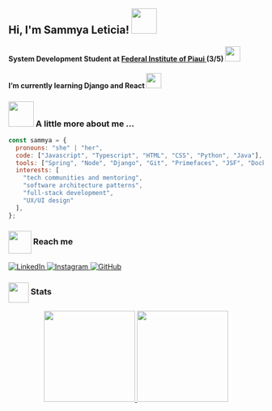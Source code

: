 <h2> Hi, I'm Sammya Leticia! <img src="https://media.giphy.com/media/mGcNjsfWAjY5AEZNw6/giphy.gif" width="50"></h2>
<h4>System Development Student at <a href="https://www.ifpi.edu.br/">Federal Institute of Piaui </a> (3/5) <img src="https://media.giphy.com/media/fYSnHlufseco8Fh93Z/giphy.gif" width="30">
<h4>I’m currently learning Django and React <img src="https://media.giphy.com/media/WUlplcMpOCEmTGBtBW/giphy.gif" width="30"></h4>

### <img src="https://media.giphy.com/media/VgCDAzcKvsR6OM0uWg/giphy.gif" width="50"> A little more about me ...  

```javascript
const sammya = {
  pronouns: "she" | "her",
  code: ["Javascript", "Typescript", "HTML", "CSS", "Python", "Java"],
  tools: ["Spring", "Node", "Django", "Git", "Primefaces", "JSF", "Docker"],
  interests: [
    "tech communities and mentoring",
    "software architecture patterns",
    "full-stack development",
    "UX/UI design"
  ],
};
```

### <img src="https://media.giphy.com/media/v1.Y2lkPTc5MGI3NjExZHl0bGtmaDB4ZTlycDl2dTR1dG9pOG1tbHN2MG82anNtZnBtYzE2MyZlcD12MV9zdGlja2Vyc19zZWFyY2gmY3Q9cw/lIgxVHDBbSbWSS6HWV/giphy.gif" width="45" align="center"> Reach me

<p>
  <a href="https://www.linkedin.com/in/sammyavaladao/">
    <img src="https://img.shields.io/badge/LinkedIn-0077B5?style=flat&logo=linkedin&logoColor=white" alt="LinkedIn"/>
  </a>
  <a href="https://www.instagram.com/samleticias/">
    <img src="https://img.shields.io/badge/Instagram-E4405F?style=flat&logo=instagram&logoColor=white" alt="Instagram"/>
  </a>
    <a href="https://github.com/samleticias">
    <img src="https://img.shields.io/github/followers/bianca-bezerra?label=GitHub&style=social" alt="GitHub"/>
  </a>
</p>

### <img src="https://media.giphy.com/media/v1.Y2lkPTc5MGI3NjExcnUyaDhzYWVqa2ZtMzkzbGg1ZmdzaWJudWI4YXlvY2d0Y3ZyNXFmNyZlcD12MV9zdGlja2Vyc19zZWFyY2gmY3Q9cw/YT8NIA8fU2pz6Gf2kR/giphy.gif" width="40" align="center"> Stats

<div align="center">
  <a href="https://github.com/DevBatista1">
    <img height="180em" src="https://github-readme-stats.vercel.app/api?username=samleticias&show_icons=true&theme=dracula&include_all_commits=true&count_private=true"/>
    <img height="180em" src="https://github-readme-stats.vercel.app/api/top-langs/?username=samleticias&layout=compact&langs_count=7&theme=dracula"/>
  </a>
</div>
